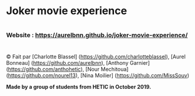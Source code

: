 # Joker movie experience
#
### Website : https://aurelbnn.github.io/joker-movie-experience/
#
© Fait par [Charlotte Blassel] (https://github.com/charlotteblassel), [Aurel Bonneau] (https://github.com/aurelbnn), [Anthony Garnier] (https://github.com/anthohetic), [Nour Mechitoua] (https://github.com/nourel13), [Nina Moilier] (https://github.com/MissSouv)

**Made by a group of students from HETIC in October 2019.**
